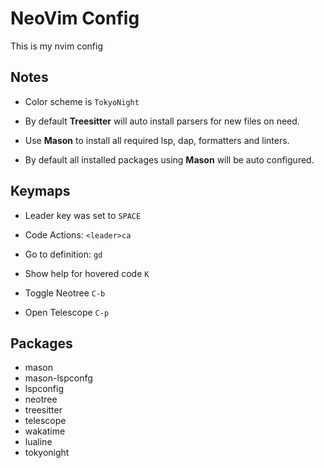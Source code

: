 # NeoVim Config

This is my nvim config

## Notes

- Color scheme is `TokyoNight`

- By default **Treesitter** will auto install parsers for new files on need.

- Use **Mason** to install all required lsp, dap, formatters and linters.

- By default all installed packages using **Mason** will be auto configured.

## Keymaps

- Leader key was set to `SPACE`

- Code Actions: `<leader>ca`

- Go to definition: `gd`

- Show help for hovered code `K`

- Toggle Neotree `C-b`

- Open Telescope `C-p`

## Packages

- mason
- mason-lspconfg
- lspconfig
- neotree
- treesitter
- telescope
- wakatime
- lualine
- tokyonight
